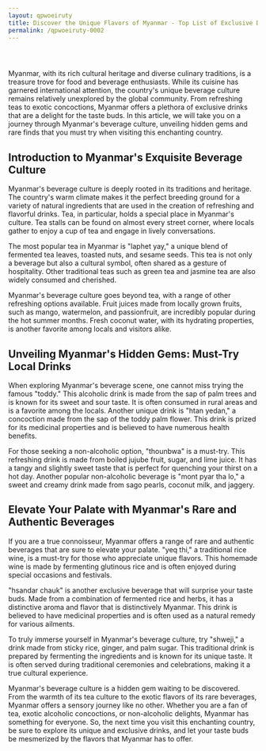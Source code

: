 ```yaml
---
layout: qpwoeiruty
title: Discover the Unique Flavors of Myanmar - Top List of Exclusive Drinks
permalink: /qpwoeiruty-0002
---
```





<div class="separator" style="clear: both;"><a href="https://blogger.googleusercontent.com/img/b/R29vZ2xl/AVvXsEi7RCNcMDcKGAJahS3hhK_TS7kwvpl31DKp4mmtva2qpVQbNVGV59ygw8ssjy3zcYk5dPVdv1xLVAvi6nKNQ6i1ffJyt2xkYmJIHRQPg1MMGsjPI1UM9y5AWfvzWd5dEXjZs3LfySN3Ev0MxhcSWP9FsIIQGPdJTO__mudEeGmwSQ5IQVTnnmDreEXn-S1p/s1600/images%20%288%29.jpeg" style="display: block; padding: 1em 0; text-align: center; "><img alt="" border="0" data-original-height="504" data-original-width="608" src="https://blogger.googleusercontent.com/img/b/R29vZ2xl/AVvXsEi7RCNcMDcKGAJahS3hhK_TS7kwvpl31DKp4mmtva2qpVQbNVGV59ygw8ssjy3zcYk5dPVdv1xLVAvi6nKNQ6i1ffJyt2xkYmJIHRQPg1MMGsjPI1UM9y5AWfvzWd5dEXjZs3LfySN3Ev0MxhcSWP9FsIIQGPdJTO__mudEeGmwSQ5IQVTnnmDreEXn-S1p/s1600/images%20%288%29.jpeg"/></a></div>




<p>Myanmar, with its rich cultural heritage and diverse culinary traditions, is a treasure trove for food and beverage enthusiasts. While its cuisine has garnered international attention, the country's unique beverage culture remains relatively unexplored by the global community. From refreshing teas to exotic concoctions, Myanmar offers a plethora of exclusive drinks that are a delight for the taste buds. In this article, we will take you on a journey through Myanmar's beverage culture, unveiling hidden gems and rare finds that you must try when visiting this enchanting country.</p>
<h2>Introduction to Myanmar's Exquisite Beverage Culture</h2>
<p>Myanmar's beverage culture is deeply rooted in its traditions and heritage. The country's warm climate makes it the perfect breeding ground for a variety of natural ingredients that are used in the creation of refreshing and flavorful drinks. Tea, in particular, holds a special place in Myanmar's culture. Tea stalls can be found on almost every street corner, where locals gather to enjoy a cup of tea and engage in lively conversations. </p>
<p>The most popular tea in Myanmar is &quot;laphet yay,&quot; a unique blend of fermented tea leaves, toasted nuts, and sesame seeds. This tea is not only a beverage but also a cultural symbol, often shared as a gesture of hospitality. Other traditional teas such as green tea and jasmine tea are also widely consumed and cherished.</p>
<p>Myanmar's beverage culture goes beyond tea, with a range of other refreshing options available. Fruit juices made from locally grown fruits, such as mango, watermelon, and passionfruit, are incredibly popular during the hot summer months. Fresh coconut water, with its hydrating properties, is another favorite among locals and visitors alike.</p>
<h2>Unveiling Myanmar's Hidden Gems: Must-Try Local Drinks</h2>
<p>When exploring Myanmar's beverage scene, one cannot miss trying the famous &quot;toddy.&quot; This alcoholic drink is made from the sap of palm trees and is known for its sweet and sour taste. It is often consumed in rural areas and is a favorite among the locals. Another unique drink is &quot;htan yedan,&quot; a concoction made from the sap of the toddy palm flower. This drink is prized for its medicinal properties and is believed to have numerous health benefits.</p>
<p>For those seeking a non-alcoholic option, &quot;thounbwa&quot; is a must-try. This refreshing drink is made from boiled jujube fruit, sugar, and lime juice. It has a tangy and slightly sweet taste that is perfect for quenching your thirst on a hot day. Another popular non-alcoholic beverage is &quot;mont pyar tha lo,&quot; a sweet and creamy drink made from sago pearls, coconut milk, and jaggery.</p>
<h2>Elevate Your Palate with Myanmar's Rare and Authentic Beverages</h2>
<p>If you are a true connoisseur, Myanmar offers a range of rare and authentic beverages that are sure to elevate your palate. &quot;yeq thi,&quot; a traditional rice wine, is a must-try for those who appreciate unique flavors. This homemade wine is made by fermenting glutinous rice and is often enjoyed during special occasions and festivals.</p>
<p>&quot;hsandar chauk&quot; is another exclusive beverage that will surprise your taste buds. Made from a combination of fermented rice and herbs, it has a distinctive aroma and flavor that is distinctively Myanmar. This drink is believed to have medicinal properties and is often used as a natural remedy for various ailments.</p>
<p>To truly immerse yourself in Myanmar's beverage culture, try &quot;shweji,&quot; a drink made from sticky rice, ginger, and palm sugar. This traditional drink is prepared by fermenting the ingredients and is known for its unique taste. It is often served during traditional ceremonies and celebrations, making it a true cultural experience.</p>
<p>Myanmar's beverage culture is a hidden gem waiting to be discovered. From the warmth of its tea culture to the exotic flavors of its rare beverages, Myanmar offers a sensory journey like no other. Whether you are a fan of tea, exotic alcoholic concoctions, or non-alcoholic delights, Myanmar has something for everyone. So, the next time you visit this enchanting country, be sure to explore its unique and exclusive drinks, and let your taste buds be mesmerized by the flavors that Myanmar has to offer.</p>


